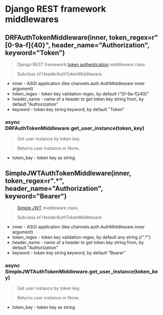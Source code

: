 # Django REST framework middlewares


## DRFAuthTokenMiddleware(inner, token_regex=r"[0-9a-f]{40}", header_name="Authorization", keyword="Token")
> Django REST framework [token authentication](https://www.django-rest-framework.org/api-guide/authentication/#tokenauthentication) middleware class.

> Subclass of HeaderAuthTokenMiddleware.

- inner - ASGI application (like channels.auth.AuthMiddleware inner argument)
- token_regex - token key validation regex, by default r"[0-9a-f]{40}"
- header_name - name of a header to get token key string from, by default "Authorization"
- keyword - token key string keyword, by default "Token"


### async DRFAuthTokenMiddleware.get_user_instance(token_key)
> Get user instance by token key.

> Returns user instance or None.

- token_key - token key as string


## SimpleJWTAuthTokenMiddleware(inner, token_regex=r".*", header_name="Authorization", keyword="Bearer")
> [Simple JWT](https://django-rest-framework-simplejwt.readthedocs.io/en/latest/index.html) middleware class.

> Subclass of HeaderAuthTokenMiddleware.

- inner - ASGI application (like channels.auth.AuthMiddleware inner argument)
- token_regex - token key validation regex, by default any string (r".*")
- header_name - name of a header to get token key string from, by default "Authorization"
- keyword - token key string keyword, by default "Bearer"


### async SimpleJWTAuthTokenMiddleware.get_user_instance(token_key)
> Get user instance by token key.

> Returns user instance or None.

- token_key - token key as string
